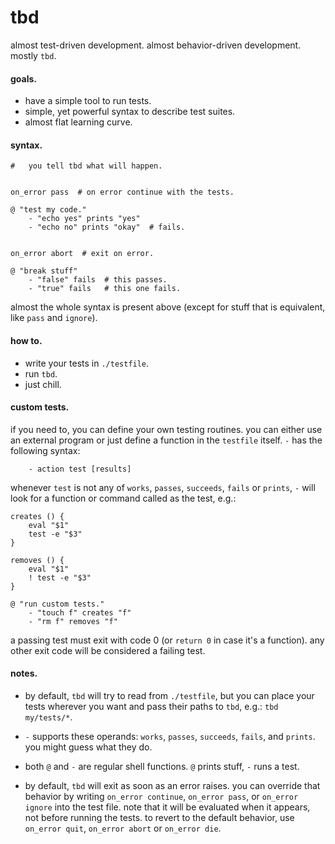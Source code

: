 # tbd

almost test-driven development. almost behavior-driven development. mostly `tbd`.


#### goals.

- have a simple tool to run tests.
- simple, yet powerful syntax to describe test suites.
- almost flat learning curve.


#### syntax.

```shell
#   you tell tbd what will happen.


on_error pass  # on error continue with the tests.

@ "test my code."
    - "echo yes" prints "yes"
    - "echo no" prints "okay"  # fails.


on_error abort  # exit on error.

@ "break stuff"
    - "false" fails  # this passes.
    - "true" fails   # this one fails.
```

almost the whole syntax is present above (except for stuff that
is equivalent, like `pass` and `ignore`).


#### how to.

- write your tests in `./testfile`.
- run `tbd`.
- just chill.


#### custom tests.

if you need to, you can define your own testing routines. you can either
use an external program or just define a function in the `testfile` itself.
`-` has the following syntax:

```
    - action test [results]
```

whenever `test` is not any of `works`, `passes`, `succeeds`, `fails` or
`prints`, `-` will look for a function or command called as the test, e.g.:

```
creates () {
    eval "$1"
    test -e "$3"
}

removes () {
    eval "$1"
    ! test -e "$3"
}

@ "run custom tests."
    - "touch f" creates "f"
    - "rm f" removes "f"
```

a passing test must exit with code 0 (or `return 0` in case it's a function).
any other exit code will be considered a failing test.


#### notes.

- by default, `tbd` will try to read from `./testfile`, but you can
  place your tests wherever you want and pass their paths to `tbd`,
  e.g.: `tbd my/tests/*`.

- `-` supports these operands: `works`, `passes`, `succeeds`, `fails`,
  and `prints`. you might guess what they do.

- both `@` and `-` are regular shell functions. `@` prints stuff,
  `-` runs a test.

- by default, `tbd` will exit as soon as an error raises. you can
  override that behavior by writing `on_error continue`, `on_error pass`,
  or `on_error ignore` into the test file. note that it will be evaluated
  when it appears, not before running the tests. to revert to the default
  behavior, use `on_error quit`, `on_error abort` or `on_error die`.
